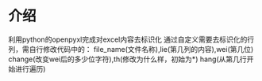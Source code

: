 # 介绍
利用python的openpyxl完成对excel内容去标识化
通过自定义需要去标识化的行列，需自行修改代码中的：
file_name(文件名称),lie(第几列的内容),wei(第几位)
change(改变wei后的多少位字符),th(修改为什么样，初始为*)
hang(从第几行开始进行遍历)
